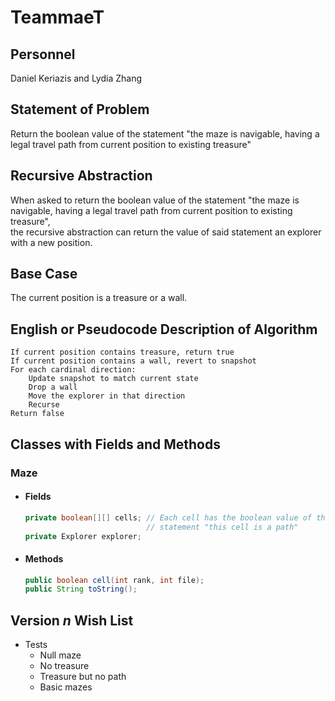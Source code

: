 # TeammaeT

## Personnel

Daniel Keriazis and Lydia Zhang

## Statement of Problem

Return the boolean value of the statement "the maze is navigable, having a legal travel path from current position to existing treasure"

## Recursive Abstraction

When asked to return the boolean value of the statement "the maze is navigable, having a legal travel path from current position to existing treasure",  
the recursive abstraction can return the value of said statement an explorer with a new position.

## Base Case

The current position is a treasure or a wall.

## English or Pseudocode Description of Algorithm

    If current position contains treasure, return true
    If current position contains a wall, revert to snapshot
    For each cardinal direction:
        Update snapshot to match current state
        Drop a wall
        Move the explorer in that direction
        Recurse
    Return false

## Classes with Fields and Methods

### Maze

-   #### Fields
    ```java
    private boolean[][] cells; // Each cell has the boolean value of the
                               // statement "this cell is a path"
    private Explorer explorer;
    ```
-   #### Methods
    ```java
    public boolean cell(int rank, int file);
    public String toString();
    ```

## Version _n_ Wish List

- Tests
  - Null maze
  - No treasure
  - Treasure but no path
  - Basic mazes
